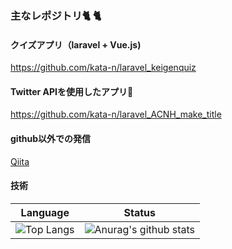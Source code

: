 ### 主なレポジトリ:cat2: :cat2:

#### クイズアプリ（laravel + Vue.js)

https://github.com/kata-n/laravel_keigenquiz

#### Twitter APIを使用したアプリ:deciduous_tree:

https://github.com/kata-n/laravel_ACNH_make_title

#### github以外での発信

<a href="https://qiita.com/kata-n" target=”_blank”>Qiita</a>

#### 技術

|Language|Status|
|:---:|:---:|
|![Top Langs](https://github-readme-stats.vercel.app/api/top-langs/?username=kata-n&layout=compact)|![Anurag's github stats](https://github-readme-stats.vercel.app/api?username=kata-n)|


